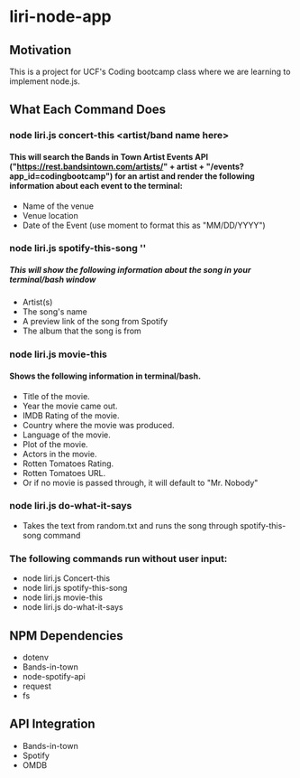   # liri-node-app



## Motivation
This is a project for UCF's Coding bootcamp class where we are learning to implement node.js.

## What Each Command Does

### node liri.js concert-this <artist/band name here>
#### This will search the Bands in Town Artist Events API ("https://rest.bandsintown.com/artists/" + artist + "/events?       app_id=codingbootcamp") for an artist and render the following information about each event to the terminal:
  - Name of the venue
  - Venue location
  - Date of the Event (use moment to format this as "MM/DD/YYYY")

### node liri.js spotify-this-song '<song name here>'
##### This will show the following information about the song in your terminal/bash window
- Artist(s)
- The song's name
- A preview link of the song from Spotify
- The album that the song is from

### node liri.js movie-this <movie name>
#### Shows the following information in terminal/bash.
- Title of the movie.
- Year the movie came out.
- IMDB Rating of the movie.
- Country where the movie was produced.
- Language of the movie.
- Plot of the movie.
- Actors in the movie.
- Rotten Tomatoes Rating.
- Rotten Tomatoes URL.
- Or if no movie is passed through, it will default to "Mr. Nobody"

### node liri.js do-what-it-says
- Takes the text from random.txt and runs the song through spotify-this-song command

### The following commands run without user input:
* node liri.js Concert-this
* node liri.js spotify-this-song
* node liri.js movie-this
* node liri.js do-what-it-says

## NPM Dependencies
* dotenv
* Bands-in-town
* node-spotify-api
* request
* fs

## API Integration
* Bands-in-town
* Spotify
* OMDB


